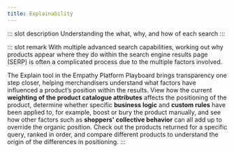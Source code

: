 ```yaml
---
title: Explainability
---
```


::: slot description
Understanding the what, why, and how of each search
:::

::: slot remark
With multiple advanced search capabilities, working out why products appear where they do within the search engine results page (SERP) is often a complicated process due to the multiple factors involved.   
 
The Explain tool in the Empathy Platform Playboard brings transparency one step closer, helping merchandisers understand what factors have influenced a product’s position within the results. View how the current **weighting of the product catalogue attributes** affects the positioning of the product, determine whether specific **business logic** and **custom rules** have been applied to, for example, boost or bury the product manually, and see how other factors such as **shoppers' collective behavior** can all add up to override the organic position. Check out the products returned for a specific query, ranked in order, and compare different products to understand the origin of the differences in positioning.
:::
<MoreInfo>
<Flex theme="links">

<GoTo title="Explain" to="/explore-empathy-platform/features/explain-overview"></GoTo>
<GoTo title="Product scoring" to="/explore-empathy-platform/overview/product-scoring"></GoTo>
<GoTo title="Understand search results using Explain" to="/explore-empathy-platform/analyze-search-and-discovery/use-explain"></GoTo>


</Flex>
</MoreInfo>